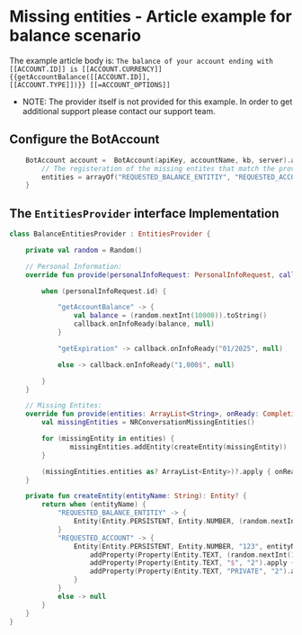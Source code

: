 # Missing entities - Article example for balance scenario

The example article body is:
`The balance of your account ending with [[ACCOUNT.ID]] is [[ACCOUNT.CURRENCY]] {{getAccountBalance([[ACCOUNT.ID]],[[ACCOUNT.TYPE]])}} [[=ACCOUNT_OPTIONS]]`

- NOTE: The provider itself is not provided for this example.
        In order to get additional support please contact our support team.

## Configure the BotAccount

```kotlin
    BotAccount account =  BotAccount(apiKey, accountName, kb, server).apply {
        // The registeration of the missing entites that match the provider:
        entities = arrayOf("REQUESTED_BALANCE_ENTITIY", "REQUESTED_ACCOUNT")
    }
```

## The `EntitiesProvider` interface Implementation

```kotlin
class BalanceEntitiesProvider : EntitiesProvider {

    private val random = Random()

    // Personal Information:
    override fun provide(personalInfoRequest: PersonalInfoRequest, callback: PersonalInfoRequest.Callback) {

        when (personalInfoRequest.id) {

            "getAccountBalance" -> {
                val balance = (random.nextInt(10000)).toString()
                callback.onInfoReady(balance, null)
            }

            "getExpiration" -> callback.onInfoReady("01/2025", null)

            else -> callback.onInfoReady("1,000$", null)

        }
    }

    // Missing Entites:
    override fun provide(entities: ArrayList<String>, onReady: Completion<ArrayList<Entity>>) {
        val missingEntities = NRConversationMissingEntities()

        for (missingEntity in entities) {
               missingEntities.addEntity(createEntity(missingEntity))
        }

        (missingEntities.entities as? ArrayList<Entity>)?.apply { onReady.onComplete(this) }
    }

    private fun createEntity(entityName: String): Entity? {
        return when (entityName) {
            "REQUESTED_BALANCE_ENTITIY" -> {
                Entity(Entity.PERSISTENT, Entity.NUMBER, (random.nextInt(100 - 10) + 10).toString(), entityName, "1")
            }
            "REQUESTED_ACCOUNT" -> {
                Entity(Entity.PERSISTENT, Entity.NUMBER, "123", entityName, "1").apply {
                    addProperty(Property(Entity.TEXT, (random.nextInt(10000 - 1000) + 1000).toString(), "1").apply { name = "ID" })
                    addProperty(Property(Entity.TEXT, "$", "2").apply { name = "CURRENCY" })
                    addProperty(Property(Entity.TEXT, "PRIVATE", "2").apply { name = "TYPE" })
                }
            }
            else -> null
        }
    }
}
```
